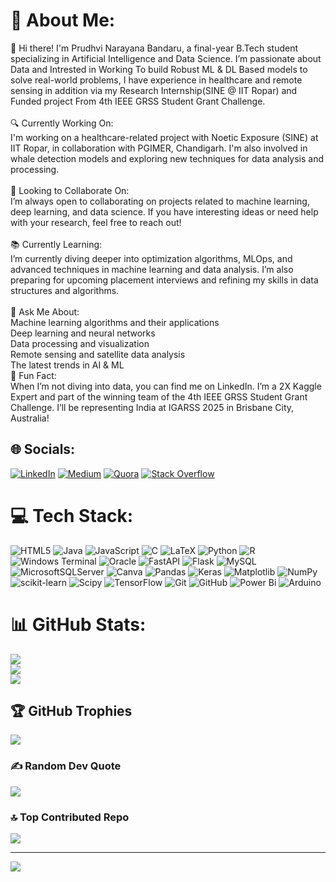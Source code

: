 # 💫 About Me:
👋 Hi there! I'm Prudhvi Narayana Bandaru, a final-year B.Tech student specializing in Artificial Intelligence and Data Science. I’m passionate about Data and Intrested in Working To build Robust ML & DL Based models  to solve real-world problems, I have experience in healthcare and remote sensing in addition via my Research Internship(SINE @ IIT Ropar) and Funded project From 4th IEEE GRSS Student Grant Challenge.<br><br>🔍 Currently Working On:<br>I'm working on a healthcare-related project with Noetic Exposure (SINE) at IIT Ropar, in collaboration with PGIMER, Chandigarh. I'm also involved in whale detection models and exploring new techniques for data analysis and processing.<br><br>🤝 Looking to Collaborate On:<br>I’m always open to collaborating on projects related to machine learning, deep learning, and data science. If you have interesting ideas or need help with your research, feel free to reach out!<br><br>📚 Currently Learning:<br>I’m currently diving deeper into optimization algorithms, MLOps, and advanced techniques in machine learning and data analysis. I’m also preparing for upcoming placement interviews and refining my skills in data structures and algorithms.<br><br>💬 Ask Me About:<br>Machine learning algorithms and their applications<br>Deep learning and neural networks<br>Data processing and visualization<br>Remote sensing and satellite data analysis<br>The latest trends in AI & ML<br>🎉 Fun Fact:<br>When I’m not diving into data, you can find me on LinkedIn. I’m a 2X Kaggle Expert and part of the winning team of the 4th IEEE GRSS Student Grant Challenge. I’ll be representing India at IGARSS 2025 in Brisbane City, Australia!


## 🌐 Socials:
[![LinkedIn](https://img.shields.io/badge/LinkedIn-%230077B5.svg?logo=linkedin&logoColor=white)](https://linkedin.com/in/https://www.linkedin.com/in/prudhvi-narayana-bandaru-5966b5224) [![Medium](https://img.shields.io/badge/Medium-12100E?logo=medium&logoColor=white)](https://medium.com/@https://medium.com/@prudhvi_143amma) [![Quora](https://img.shields.io/badge/Quora-%23B92B27.svg?logo=Quora&logoColor=white)](https://quora.com/profile/https://www.quora.com/profile/Prudhvi-Narayana-12) [![Stack Overflow](https://img.shields.io/badge/-Stackoverflow-FE7A16?logo=stack-overflow&logoColor=white)](https://stackoverflow.com/users/https://stackoverflow.com/users/26319328/prudhvi-narayana) 

# 💻 Tech Stack:
![HTML5](https://img.shields.io/badge/html5-%23E34F26.svg?style=for-the-badge&logo=html5&logoColor=white) ![Java](https://img.shields.io/badge/java-%23ED8B00.svg?style=for-the-badge&logo=openjdk&logoColor=white) ![JavaScript](https://img.shields.io/badge/javascript-%23323330.svg?style=for-the-badge&logo=javascript&logoColor=%23F7DF1E) ![C](https://img.shields.io/badge/c-%2300599C.svg?style=for-the-badge&logo=c&logoColor=white) ![LaTeX](https://img.shields.io/badge/latex-%23008080.svg?style=for-the-badge&logo=latex&logoColor=white) ![Python](https://img.shields.io/badge/python-3670A0?style=for-the-badge&logo=python&logoColor=ffdd54) ![R](https://img.shields.io/badge/r-%23276DC3.svg?style=for-the-badge&logo=r&logoColor=white) ![Windows Terminal](https://img.shields.io/badge/Windows%20Terminal-%234D4D4D.svg?style=for-the-badge&logo=windows-terminal&logoColor=white) ![Oracle](https://img.shields.io/badge/Oracle-F80000?style=for-the-badge&logo=oracle&logoColor=white) ![FastAPI](https://img.shields.io/badge/FastAPI-005571?style=for-the-badge&logo=fastapi) ![Flask](https://img.shields.io/badge/flask-%23000.svg?style=for-the-badge&logo=flask&logoColor=white) ![MySQL](https://img.shields.io/badge/mysql-4479A1.svg?style=for-the-badge&logo=mysql&logoColor=white) ![MicrosoftSQLServer](https://img.shields.io/badge/Microsoft%20SQL%20Server-CC2927?style=for-the-badge&logo=microsoft%20sql%20server&logoColor=white) ![Canva](https://img.shields.io/badge/Canva-%2300C4CC.svg?style=for-the-badge&logo=Canva&logoColor=white) ![Pandas](https://img.shields.io/badge/pandas-%23150458.svg?style=for-the-badge&logo=pandas&logoColor=white) ![Keras](https://img.shields.io/badge/Keras-%23D00000.svg?style=for-the-badge&logo=Keras&logoColor=white) ![Matplotlib](https://img.shields.io/badge/Matplotlib-%23ffffff.svg?style=for-the-badge&logo=Matplotlib&logoColor=black) ![NumPy](https://img.shields.io/badge/numpy-%23013243.svg?style=for-the-badge&logo=numpy&logoColor=white) ![scikit-learn](https://img.shields.io/badge/scikit--learn-%23F7931E.svg?style=for-the-badge&logo=scikit-learn&logoColor=white) ![Scipy](https://img.shields.io/badge/SciPy-%230C55A5.svg?style=for-the-badge&logo=scipy&logoColor=%white) ![TensorFlow](https://img.shields.io/badge/TensorFlow-%23FF6F00.svg?style=for-the-badge&logo=TensorFlow&logoColor=white) ![Git](https://img.shields.io/badge/git-%23F05033.svg?style=for-the-badge&logo=git&logoColor=white) ![GitHub](https://img.shields.io/badge/github-%23121011.svg?style=for-the-badge&logo=github&logoColor=white) ![Power Bi](https://img.shields.io/badge/power_bi-F2C811?style=for-the-badge&logo=powerbi&logoColor=black) ![Arduino](https://img.shields.io/badge/-Arduino-00979D?style=for-the-badge&logo=Arduino&logoColor=white)
# 📊 GitHub Stats:
![](https://github-readme-stats.vercel.app/api?username=prudhvinaraya&theme=one_dark_pro&hide_border=true&include_all_commits=true&count_private=false)<br/>
![](https://github-readme-streak-stats.herokuapp.com/?user=prudhvinaraya&theme=one_dark_pro&hide_border=true)<br/>
![](https://github-readme-stats.vercel.app/api/top-langs/?username=prudhvinaraya&theme=one_dark_pro&hide_border=true&include_all_commits=true&count_private=false&layout=compact)

## 🏆 GitHub Trophies
![](https://github-profile-trophy.vercel.app/?username=prudhvinaraya&theme=default_repocard&no-frame=false&no-bg=false&margin-w=4)

### ✍️ Random Dev Quote
![](https://quotes-github-readme.vercel.app/api?type=horizontal&theme=radical)

### 🔝 Top Contributed Repo
![](https://github-contributor-stats.vercel.app/api?username=prudhvinaraya&limit=5&theme=default&combine_all_yearly_contributions=true)

---
[![](https://visitcount.itsvg.in/api?id=prudhvinaraya&icon=0&color=0)](https://visitcount.itsvg.in)

<!-- Proudly created with GPRM ( https://gprm.itsvg.in ) -->
